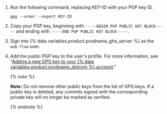 1. Run the following command, replacing KEY-ID with your PGP key ID.

   ```bash{:copy}
   gpg --armor --export KEY-ID
   ```
1. Copy your PGP key, beginning with `-----BEGIN PGP PUBLIC KEY BLOCK-----` and ending with `-----END PGP PUBLIC KEY BLOCK-----`.
1. Sign into {% data variables.product.prodname_ghe_server %} as the `web-flow` user.
1. Add the public PGP key to the user's profile. For more information, see "[Adding a new GPG key to your {% data variables.product.prodname_dotcom %} account](/authentication/managing-commit-signature-verification/adding-a-new-gpg-key-to-your-github-account)."

   {% note %}

   **Note:** Do not remove other public keys from the list of GPG keys. If a public key is deleted, any commits signed with the corresponding private key will no longer be marked as verified.

   {% endnote %}
